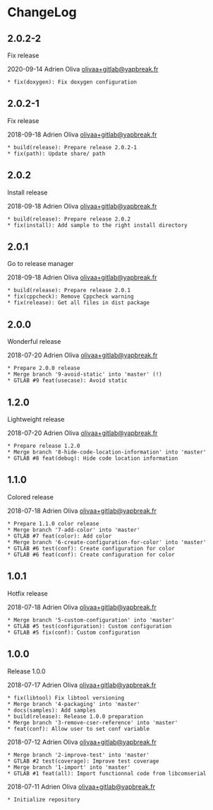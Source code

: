 # ChangeLog


## 2.0.2-2

Fix release

2020-09-14	Adrien Oliva <olivaa+gitlab@yapbreak.fr>

	* fix(doxygen): Fix doxygen configuration

## 2.0.2-1

Fix release

2018-09-18	Adrien Oliva <olivaa+gitlab@yapbreak.fr>

	* build(release): Prepare release 2.0.2-1
	* fix(path): Update share/ path

## 2.0.2

Install release

2018-09-18	Adrien Oliva <olivaa+gitlab@yapbreak.fr>

	* build(release): Prepare release 2.0.2
	* fix(install): Add sample to the right install directory

## 2.0.1

Go to release manager

2018-09-18	Adrien Oliva <olivaa+gitlab@yapbreak.fr>

	* build(release): Prepare release 2.0.1
	* fix(cppcheck): Remove Cppcheck warning
	* fix(release): Get all files in dist package


## 2.0.0

Wonderful release

2018-07-20	Adrien Oliva <olivaa+gitlab@yapbreak.fr>

	* Prepare 2.0.0 release
	* Merge branch '9-avoid-static' into 'master' (!)
	* GTLAB #9 feat(usecase): Avoid static

## 1.2.0

Lightweight release

2018-07-20	Adrien Oliva <olivaa+gitlab@yapbreak.fr>

	* Prepare release 1.2.0
	* Merge branch '8-hide-code-location-information' into 'master'
	* GTLAB #8 feat(debug): Hide code location information


## 1.1.0

Colored release

2018-07-18	Adrien Oliva <olivaa+gitlab@yapbreak.fr>

	* Prepare 1.1.0 color release
	* Merge branch '7-add-color' into 'master'
	* GTLAB #7 feat(color): Add color
	* Merge branch '6-create-configuration-for-color' into 'master'
	* GTLAB #6 test(conf): Create configuration for color
	* GTLAB #6 feat(conf): Create configuration for color

## 1.0.1

Hotfix release

2018-07-18	Adrien Oliva <olivaa+gitlab@yapbreak.fr>

	* Merge branch '5-custom-configuration' into 'master'
	* GTLAB #5 test(configuration): Custom configuration
	* GTLAB #5 fix(conf): Custom configuration


## 1.0.0

Release 1.0.0

2018-07-17	Adrien Oliva <olivaa+gitlab@yapbreak.fr>

	* fix(libtool) Fix libtool versioning
	* Merge branch '4-packaging' into 'master'
	* docs(samples): Add samples
	* build(release): Release 1.0.0 preparation
	* Merge branch '3-remove-cser-reference' into 'master'
	* feat(conf): Allow user to set conf variable

2018-07-12	Adrien Oliva <olivaa+gitlab@yapbreak.fr>

	* Merge branch '2-improve-test' into 'master'
	* GTLAB #2 test(coverage): Improve test coverage
	* Merge branch '1-import' into 'master'
	* GTLAB #1 feat(all): Import functionnal code from libcomserial

2018-07-11	Adrien Oliva <olivaa+gitlab@yapbreak.fr>

	* Initialize repository
